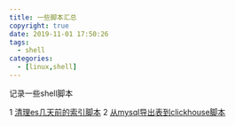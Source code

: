 ```yaml
---
title: 一些脚本汇总
copyright: true
date: 2019-11-01 17:50:26
tags:
  - shell
categories:
  - [linux,shell]
---
```

记录一些shell脚本
<!-- more -->

1 [清理es几天前的索引脚本](http://zhangzw001.github.io/sh/clean_es_data.sh.sh)
2 [从mysql导出表到clickhouse脚本](http://zhangzw001.github.io/sh/clickhouse_from_mysql.sh)


